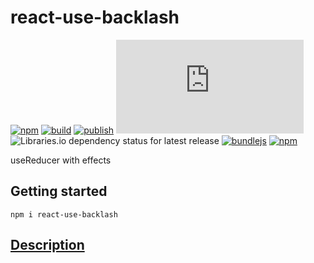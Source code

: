 # react-use-backlash

[![npm](https://img.shields.io/npm/v/react-use-backlash)](https://npm.im/react-use-backlash)
[![build](https://github.com/iyegoroff/react-use-backlash/workflows/build/badge.svg)](https://github.com/iyegoroff/react-use-backlash/actions/workflows/build.yml)
[![publish](https://github.com/iyegoroff/react-use-backlash/workflows/publish/badge.svg)](https://github.com/iyegoroff/react-use-backlash/actions/workflows/publish.yml)
[![Type Coverage](https://img.shields.io/badge/dynamic/json.svg?label=type-coverage&prefix=%E2%89%A5&suffix=%&query=$.typeCoverage.atLeast&uri=https%3A%2F%2Fraw.githubusercontent.com%2Fiyegoroff%2Freact-use-backlash%2Fmain%2Fpackage.json)](https://github.com/plantain-00/type-coverage)
![Libraries.io dependency status for latest release](https://img.shields.io/librariesio/release/npm/react-use-backlash/0.0.30)
[![bundlejs](https://deno.bundlejs.com/?q=react-use-backlash@0.0.30,react-use-backlash@0.0.30&treeshake=%5B*%5D,%5B%7B+default+%7D%5D&config=%7B%22esbuild%22:%7B%22external%22:%5B%22react%22%5D%7D%7D&badge=)](https://bundlejs.com/?q=react-use-backlash)
[![npm](https://img.shields.io/npm/l/react-use-backlash.svg?t=1495378566926)](https://www.npmjs.com/package/react-use-backlash)

useReducer with effects

## Getting started

```
npm i react-use-backlash
```

## [Description](https://github.com/iyegoroff/use-backlash)
